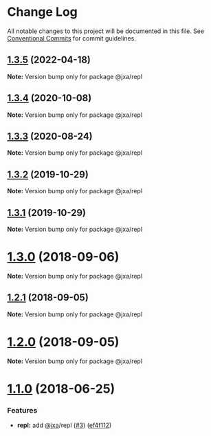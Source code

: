 # Change Log

All notable changes to this project will be documented in this file.
See [Conventional Commits](https://conventionalcommits.org) for commit guidelines.

## [1.3.5](https://github.com/JXA-userland/JXA/compare/v1.3.4...v1.3.5) (2022-04-18)

**Note:** Version bump only for package @jxa/repl





## [1.3.4](https://github.com/JXA-userland/JXA/compare/v1.3.3...v1.3.4) (2020-10-08)

**Note:** Version bump only for package @jxa/repl





## [1.3.3](https://github.com/JXA-userland/JXA/compare/v1.3.2...v1.3.3) (2020-08-24)

**Note:** Version bump only for package @jxa/repl





## [1.3.2](https://github.com/JXA-userland/JXA/compare/v1.3.1...v1.3.2) (2019-10-29)

**Note:** Version bump only for package @jxa/repl





## [1.3.1](https://github.com/JXA-userland/JXA/compare/v1.3.0...v1.3.1) (2019-10-29)

**Note:** Version bump only for package @jxa/repl





<a name="1.3.0"></a>
# [1.3.0](https://github.com/JXA-userland/JXA/compare/v1.2.1...v1.3.0) (2018-09-06)




**Note:** Version bump only for package @jxa/repl

<a name="1.2.1"></a>
## [1.2.1](https://github.com/JXA-userland/JXA/compare/v1.2.0...v1.2.1) (2018-09-05)




**Note:** Version bump only for package @jxa/repl

<a name="1.2.0"></a>
# [1.2.0](https://github.com/JXA-userland/JXA/compare/v1.1.0...v1.2.0) (2018-09-05)




**Note:** Version bump only for package @jxa/repl

<a name="1.1.0"></a>
# [1.1.0](https://github.com/JXA-userland/JXA/compare/v1.0.3...v1.1.0) (2018-06-25)


### Features

* **repl:** add [@jxa](https://github.com/jxa)/repl ([#3](https://github.com/JXA-userland/JXA/issues/3)) ([ef4f112](https://github.com/JXA-userland/JXA/commit/ef4f112))
